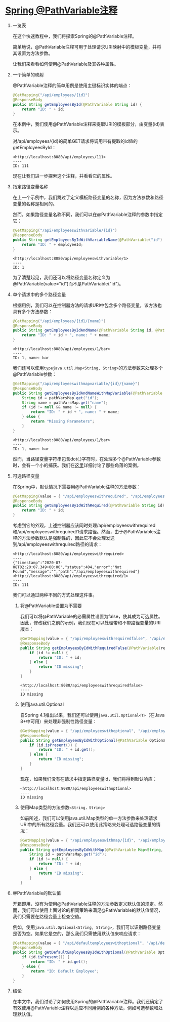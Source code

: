 # [Spring @PathVariable注释](https://www.baeldung.com/spring-pathvariable)

1. 一览表

    在这个快速教程中，我们将探索Spring的@PathVariable注释。

    简单地说，@PathVariable注释可用于处理请求URI映射中的模板变量，并将其设置为方法参数。

    让我们来看看如何使用@PathVariable及其各种属性。

2. 一个简单的映射

    @PathVariable注释的简单用例是使用主键标识实体的端点：

    ```java
    @GetMapping("/api/employees/{id}")
    @ResponseBody
    public String getEmployeesById(@PathVariable String id) {
        return "ID: " + id;
    }
    ```

    在本例中，我们使用@PathVariable注释来提取URI的模板部分，由变量{id}表示。

    对/api/employees/{id}的简单GET请求将调用带有提取的id值的getEmployeesById：

    ```log
    <http://localhost:8080/api/employees/111>
    ----
    ID: 111
    ```

    现在让我们进一步探索这个注释，并看看它的属性。

3. 指定路径变量名称

    在上一个示例中，我们跳过了定义模板路径变量的名称，因为方法参数和路径变量的名称是相同的。

    然而，如果路径变量名称不同，我们可以在@PathVariable注释的参数中指定它：

    ```java
    @GetMapping("/api/employeeswithvariable/{id}")
    @ResponseBody
    public String getEmployeesByIdWithVariableName(@PathVariable("id") String employeeId) {
        return "ID: " + employeeId;
    }
    ```

    ```log
    <http://localhost:8080/api/employeeswithvariable/1>
    ----
    ID: 1
    ```

    为了清楚起见，我们还可以将路径变量名称定义为@PathVariable(value="id")而不是PathVariable("id")。

4. 单个请求中的多个路径变量

    根据用例，我们可以在控制器方法的请求URI中包含多个路径变量，该方法也具有多个方法参数：

    ```java
    @GetMapping("/api/employees/{id}/{name}")
    @ResponseBody
    public String getEmployeesByIdAndName(@PathVariable String id, @PathVariable String name) {
        return "ID: " + id + ", name: " + name;
    }
    ```

    ```log
    <http://localhost:8080/api/employees/1/bar>
    ----
    ID: 1, name: bar
    ```

    我们还可以使用`typejava.util.Map<String, String>`的方法参数来处理多个@PathVariable参数：

    ```java
    @GetMapping("/api/employeeswithmapvariable/{id}/{name}")
    @ResponseBody
    public String getEmployeesByIdAndNameWithMapVariable(@PathVariable Map<String, String> pathVarsMap) {
        String id = pathVarsMap.get("id");
        String name = pathVarsMap.get("name");
        if (id != null && name != null) {
            return "ID: " + id + ", name: " + name;
        } else {
            return "Missing Parameters";
        }
    }
    ```

    ```log
    <http://localhost:8080/api/employees/1/bar>
    ----
    ID: 1, name: bar
    ```

    然而，当路径变量字符串包含dot(.)字符时，在处理多个@PathVariable参数时，会有一个小的捕获。我们在[这里](https://www.baeldung.com/spring-mvc-pathvariable-dot)详细讨论了那些角落的案例。

5. 可选路径变量

    在Spring中，默认情况下需要用@PathVariable注释的方法参数：

    ```java
    @GetMapping(value = { "/api/employeeswithrequired", "/api/employeeswithrequired/{id}" })
    @ResponseBody
    public String getEmployeesByIdWithRequired(@PathVariable String id) {
        return "ID: " + id;
    }
    ```

    考虑到它的外观，上述控制器应该同时处理/api/employeeswithrequired和/api/employeeswithrequired/1请求路径。然而，由于@PathVariables注释的方法参数默认是强制性的，因此它不会处理发送到/api/employeeswithrequired路径的请求：

    ```log
    <http://localhost:8080/api/employeeswithrequired>
    ----
    {"timestamp":"2020-07-08T02:20:07.349+00:00","status":404,"error":"Not Found","message":"","path":"/api/employeeswithrequired"}
    <http://localhost:8080/api/employeeswithrequired/1>
    ----
    ID: 111
    ```

    我们可以通过两种不同的方式处理这件事。

    1. 将@PathVariable设置为不需要

        我们可以将@PathVariable的必需属性设置为false，使其成为可选属性。因此，修改我们之前的示例，我们现在可以处理带和不带路径变量的URI版本：

        ```java
        @GetMapping(value = { "/api/employeeswithrequiredfalse", "/api/employeeswithrequiredfalse/{id}" })
        @ResponseBody
        public String getEmployeesByIdWithRequiredFalse(@PathVariable(required = false) String id) {
            if (id != null) {
                return "ID: " + id;
            } else {
                return "ID missing";
            }
        }
        ```

        ```log
        <http://localhost:8080/api/employeeswithrequiredfalse>
        ----
        ID missing
        ```

    2. 使用java.util.Optional

        自Spring 4.1推出以来，我们还可以使用`java.util.Optional<T>`（在Java 8+中可用）来处理非强制性路径变量：

        ```java
        @GetMapping(value = { "/api/employeeswithoptional", "/api/employeeswithoptional/{id}" })
        @ResponseBody
        public String getEmployeesByIdWithOptional(@PathVariable Optional<String> id) {
            if (id.isPresent()) {
                return "ID: " + id.get();
            } else {
                return "ID missing";
            }
        }
        ```

        现在，如果我们没有在请求中指定路径变量id，我们将得到默认响应：

        ```log
        <http://localhost:8080/api/employeeswithoptional>
        ----
        ID missing
        ```

    3. 使用Map类型的方法参数`<String，String>`

        如前所述，我们可以使用java.util.Map类型的单一方法参数来处理请求URI中的所有路径变量。我们还可以使用此策略来处理可选路径变量的情况：

        ```java
        @GetMapping(value = { "/api/employeeswithmap/{id}", "/api/employeeswithmap" })
        @ResponseBody
        public String getEmployeesByIdWithMap(@PathVariable Map<String, String> pathVarsMap) {
            String id = pathVarsMap.get("id");
            if (id != null) {
                return "ID: " + id;
            } else {
                return "ID missing";
            }
        }
        ```

6. @PathVariable的默认值

    开箱即用，没有为使用@PathVariable注释的方法参数定义默认值的规定。然而，我们可以使用上面讨论的相同策略来满足@PathVariable的默认值情况，我们只需要在路径变量上检查空值。

    例如，使用`java.util.Optional<String, String>`，我们可以识别路径变量是否为空。如果它是空的，那么我们只需使用默认值来响应请求：

    ```java
    @GetMapping(value = { "/api/defaultemployeeswithoptional", "/api/defaultemployeeswithoptional/{id}" })
    @ResponseBody
    public String getDefaultEmployeesByIdWithOptional(@PathVariable Optional<String> id) {
        if (id.isPresent()) {
            return "ID: " + id.get();
        } else {
            return "ID: Default Employee";
        }
    }
    ```

7. 结论

    在本文中，我们讨论了如何使用Spring的@PathVariable注释。我们还确定了有效使用@PathVariable注释以适应不同用例的各种方法，例如可选参数和处理默认值。
